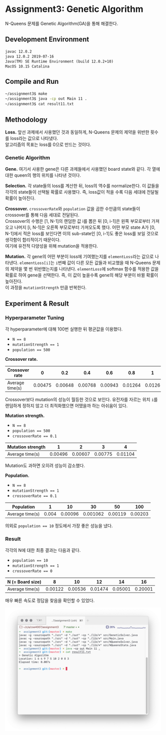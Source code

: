# Assignment3: Genetic Algorithm
N-Queens 문제를 Genetic Algorithm(GA)을 통해 해결한다. 


## Development Environment
```
javac 12.0.2
java 12.0.2 2019-07-16
Java(TM) SE Runtime Environment (build 12.0.2+10)
MacOS 10.15 Catalina
```


## Compile and Run
```bash
~/assignment3$ make
~/assignment3$ java -cp out Main 11 .
~/assignment3$ cat result11.txt
```

## Methodology

**Loss.**
앞선 과제에서 사용했던 것과 동일하게, N-Queens 문제의 제약을 위반한 횟수를 loss라는 값으로 나타냈다.  
알고리즘의 목표는 loss를 0으로 만드는 것이다.

### Genetic Algorithm

**Gene.** 
여기서 사용한 gene은 다른 과제들에서 사용했던 board state와 같다. 
각 열에 대한 queen의 행의 위치를 나타낸 것이다.  

**Selection.**
각 state들의 loss를 계산한 뒤, loss의 역수를 normalize한다. 
이 값들을 각각의 state들이 선택될 확률로 사용했다.
즉, loss값이 적을 수록 다음 세대에 전달될 확률이 높아진다.  

**Crossover.**
`crossoverRate`와 `population` 값을 곱한 수만큼의 state들이 crossover를 통해 다음 세대로 전달된다.  
Crossover의 수행은 [1, N-1]의 랜덤한 값 i를 뽑은 뒤 [0, i-1]은 왼쪽 부모로부터 가져오고 나머지 [i, N-1]은 오른쪽 부모로부터 가져오도록 했다.
어떤 부모 state A가 [0, N-1]에서 적은 loss를 보인다면 이의 sub-state인 [0, i-1]도 좋은 loss를 보일 것으로 생각함이 합리적이기 때문이다.  
여기에 유전적 다양성을 위해 mutation을 적용한다.  

**Mutation.**
각 gene의 어떤 부분이 loss에 기여했는지를 `elementLoss`라는 값으로 나타낸다.
`elementLoss[i]`는 `i`번째 값이 다른 모든 값들과 비교했을 때 N-Queens 문제의 제약을 몇 번 위반했는지를 나타낸다.
`elementLoss`에 softmax 함수를 적용한 값을 확률로 하여 gene을 선택한다. 
즉, 이 값이 높을수록 gene의 해당 부분이 바뀔 확률이 높아진다.  
이 과정을 `mutationStrength` 만큼 반복한다.

## Experiment & Result

### Hyperparameter Tuning
각 hyperparameter에 대해 100번 실행한 뒤 평균값을 이용했다.  
- `N == 8`
- `mutationStrength == 1`
- `population == 500`

**Crossover rate.**
  
| Crossover rate | 0 | 0.2 | 0.4 | 0.6 | 0.8 | 1 |
|----------------|---|-----|-----|-----|-----|---|
| Average time(s)| 0.00475 | 0.00648 | 0.00768 | 0.00943 | 0.01264 | 0.0126 |

Crossover보다 mutation의 성능이 월등한 것으로 보인다. 
유전자를 자르는 위치 `i`를 랜덤하게 정하지 않고 더 최적화했으면 어땠을까 하는 아쉬움이 있다.

**Mutation strength.**

- `N == 8`
- `population == 500`
- `crossoverRate == 0.1`

| Mutation strength | 1 | 2 | 3 | 4 |
|-------------------|---|---|---|---|
| Average time(s)   | 0.00496 | 0.00607 | 0.00775 | 0.01104 |

Mutation도 과하면 오히려 성능이 감소했다. 

**Population.**

- `N == 8`
- `mutationStrength == 1`
- `crossoverRate == 0.1`

| Population      |   1   |   10    |   30    |   50    |   100   |
| --------------- | ----- | ------- | ------- | ------- | ------- |
| Average time(s) | 0.004 | 0.00096 | 0.001062 | 0.00119 | 0.00203 | 

의외로 `population == 10` 정도에서 가장 좋은 성능을 냈다.

### Result
각각의 N에 대한 최종 결과는 다음과 같다.

- `population == 10`
- `mutationStrength == 1`
- `crossoverRate == 0`

|N (= Board size) |   8    |   10   |   12   |   14   |   16   |
| --------------- | ------ | ------ | ------ | ------ | ------ |
| Average time(s) |0.00122 |0.00536 |0.01474 |0.05001 |0.20001 |

매우 빠른 속도로 정답을 찾음을 확인할 수 있었다. 

<img src="../assignment3/rsrc/run.png">